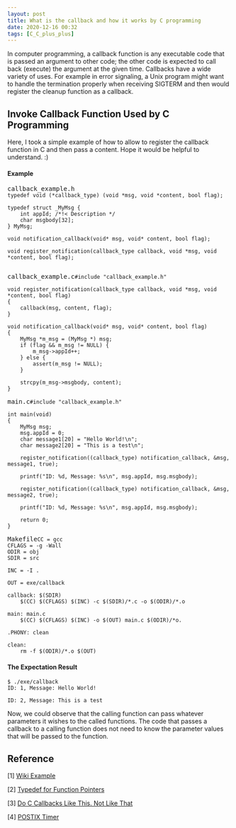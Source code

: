 ```yaml
---
layout: post
title: What is the callback and how it works by C programming
date: 2020-12-16 00:32
tags: [C_C_plus_plus]
---
```


In computer programming, a callback function is any executable code that is passed an argument to other code; the other code is expected to call back (execute) the argument at the given time. Callbacks have a wide variety of uses. For example in error signaling, a Unix program might want to handle the termination properly when receiving SIGTERM and then would register the cleanup function as a callback. 

## Invoke Callback Function Used by C Programming ##

Here, I took a simple example of how to allow to register the callback function in C and then pass a content. Hope it would be helpful to understand. :)  

#### Example ####
<pre class="highlight">
callback_example.h
<code class="hljs"><span class="nb">typedef void (*callback_type) (void *msg, void *content, bool flag);

typedef struct _MyMsg {
    int appId; /*!< Description */
    char msgbody[32];
} MyMsg;

void notification_callback(void* msg, void* content, bool flag);

void register_notification(callback_type callback, void *msg, void *content, bool flag);

</span></code></pre>

<pre class="highlight">
callback_example.c<code class="hljs"><span class="nb">#include "callback_example.h"

void register_notification(callback_type callback, void *msg, void *content, bool flag) 
{
    callback(msg, content, flag);
}

void notification_callback(void* msg, void* content, bool flag)
{
    MyMsg *m_msg = (MyMsg *) msg;
    if (flag && m_msg != NULL) {
        m_msg->appId++;
    } else {
        assert(m_msg != NULL);
    }

    strcpy(m_msg->msgbody, content); 
}</span></code></pre>

<pre class="highlight">
main.c<code class="hljs"><span class="nb">#include "callback_example.h"

int main(void)
{
    MyMsg msg;
    msg.appId = 0;
    char message1[20] = "Hello World!\n";
    char message2[20] = "This is a test\n";

    register_notification((callback_type) notification_callback, &msg, message1, true); 

    printf("ID: %d, Message: %s\n", msg.appId, msg.msgbody);

    register_notification((callback_type) notification_callback, &msg, message2, true); 

    printf("ID: %d, Message: %s\n", msg.appId, msg.msgbody);

    return 0;
}
</span></code></pre>

<pre class="highlight">
Makefile<code class="hljs"><span class="nb">CC = gcc
CFLAGS = -g -Wall
ODIR = obj
SDIR = src

INC = -I .

OUT = exe/callback

callback: $(SDIR)
    $(CC) $(CFLAGS) $(INC) -c $(SDIR)/*.c -o $(ODIR)/*.o

main: main.c
    $(CC) $(CFLAGS) $(INC) -o $(OUT) main.c $(ODIR)/*o.

.PHONY: clean

clean:
    rm -f $(ODIR)/*.o $(OUT)
</span></code></pre>

#### The Expectation Result ####
<pre class="highlight"><code class="hljs"><span class="nb">$ ./exe/callback
ID: 1, Message: Hello World!

ID: 2, Message: This is a test</span></code></pre>

Now, we could observe that the calling function can pass whatever parameters it wishes to the called functions. The code that passes a callback to a calling function does not need to know the parameter values that will be passed to the function.


## Reference ##

[1] [Wiki Example](https://en.wikipedia.org/wiki/Callback_%28computer_programming%29)

[2] [Typedef for Function Pointers](https://riptutorial.com/c/example/31818/typedef-for-function-pointers)

[3] [Do C Callbacks Like This. Not Like That](https://mindtribe.com/2015/06/do-c-callbacks-like-this-not-like-that/)

[4] [POSTIX Timer](https://medium.com/vswe/posix-timer-1502348c2f9f)

